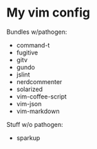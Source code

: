 My vim config
=============

Bundles w/pathogen:
*   command-t
*   fugitive
*   gitv
*   gundo
*   jslint
*   nerdcommenter
*   solarized
*   vim-coffee-script
*   vim-json
*   vim-markdown

Stuff w/o pathogen:
*   sparkup
